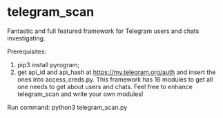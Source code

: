 # telegram_scan
Fantastic and full featured framework for Telegram users and chats investigating.

Prerequisites:
1. pip3 install pyrogram;
2. get api_id and api_hash at https://my.telegram.org/auth and insert the ones into access_creds.py.
This framework has 16 modules to get all one needs to get about users and chats. Feel free to enhance telegram_scan and write your own modules!

Run command: python3 telegram_scan.py
